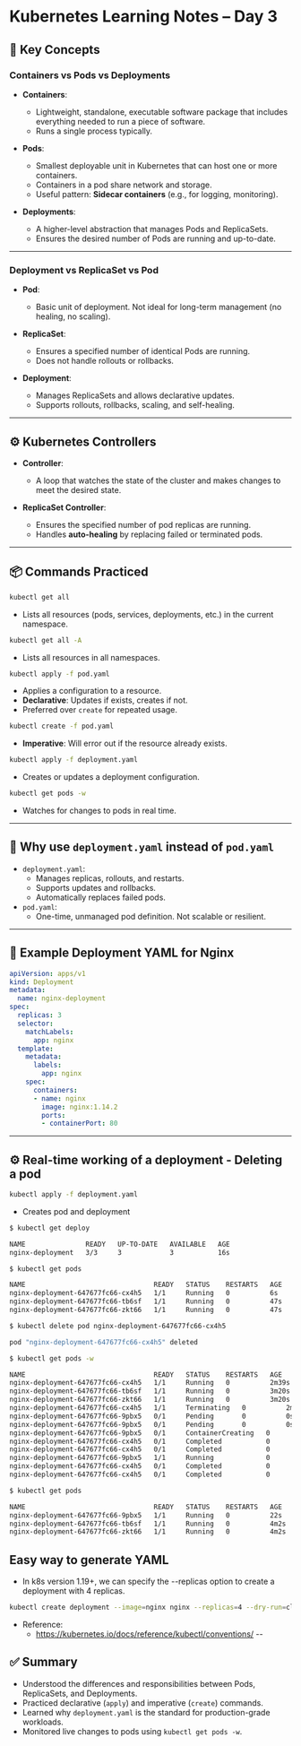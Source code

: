 # Kubernetes Learning Notes – Day 3

## 🧱 Key Concepts

### Containers vs Pods vs Deployments

- **Containers**:
  - Lightweight, standalone, executable software package that includes everything needed to run a piece of software.
  - Runs a single process typically.

- **Pods**:
  - Smallest deployable unit in Kubernetes that can host one or more containers.
  - Containers in a pod share network and storage.
  - Useful pattern: **Sidecar containers** (e.g., for logging, monitoring).

- **Deployments**:
  - A higher-level abstraction that manages Pods and ReplicaSets.
  - Ensures the desired number of Pods are running and up-to-date.

---

### Deployment vs ReplicaSet vs Pod

- **Pod**:
  - Basic unit of deployment. Not ideal for long-term management (no healing, no scaling).

- **ReplicaSet**:
  - Ensures a specified number of identical Pods are running.
  - Does not handle rollouts or rollbacks.

- **Deployment**:
  - Manages ReplicaSets and allows declarative updates.
  - Supports rollouts, rollbacks, scaling, and self-healing.

---

## ⚙️ Kubernetes Controllers

- **Controller**:
  - A loop that watches the state of the cluster and makes changes to meet the desired state.

- **ReplicaSet Controller**:
  - Ensures the specified number of pod replicas are running.
  - Handles **auto-healing** by replacing failed or terminated pods.

---

## 📦 Commands Practiced

```bash
kubectl get all
```
- Lists all resources (pods, services, deployments, etc.) in the current namespace.

```bash
kubectl get all -A
```
- Lists all resources in all namespaces.

```bash
kubectl apply -f pod.yaml
```
- Applies a configuration to a resource. 
- **Declarative**: Updates if exists, creates if not.
- Preferred over `create` for repeated usage.

```bash
kubectl create -f pod.yaml
```
- **Imperative**: Will error out if the resource already exists.

```bash
kubectl apply -f deployment.yaml
```
- Creates or updates a deployment configuration.

```bash
kubectl get pods -w
```
- Watches for changes to pods in real time.

---

## 📁 Why use `deployment.yaml` instead of `pod.yaml`

- `deployment.yaml`:
  - Manages replicas, rollouts, and restarts.
  - Supports updates and rollbacks.
  - Automatically replaces failed pods.
- `pod.yaml`:
  - One-time, unmanaged pod definition. Not scalable or resilient.

---

## 📄 Example Deployment YAML for Nginx

```yaml
apiVersion: apps/v1
kind: Deployment
metadata:
  name: nginx-deployment
spec:
  replicas: 3
  selector:
    matchLabels:
      app: nginx
  template:
    metadata:
      labels:
        app: nginx
    spec:
      containers:
      - name: nginx
        image: nginx:1.14.2
        ports:
        - containerPort: 80
```

---
## ⚙️ Real-time working of a deployment - Deleting a pod

```bash
kubectl apply -f deployment.yaml
```
- Creates pod and deployment
```bash
$ kubectl get deploy

NAME               READY   UP-TO-DATE   AVAILABLE   AGE
nginx-deployment   3/3     3            3           16s

```

```bash
$ kubectl get pods  

NAME                                READY   STATUS    RESTARTS   AGE  
nginx-deployment-647677fc66-cx4h5   1/1     Running   0          6s  
nginx-deployment-647677fc66-tb6sf   1/1     Running   0          47s  
nginx-deployment-647677fc66-zkt66   1/1     Running   0          47s
```

```bash
$ kubectl delete pod nginx-deployment-647677fc66-cx4h5

pod "nginx-deployment-647677fc66-cx4h5" deleted
```

```bash
$ kubectl get pods -w

NAME                                READY   STATUS    RESTARTS   AGE
nginx-deployment-647677fc66-cx4h5   1/1     Running   0          2m39s
nginx-deployment-647677fc66-tb6sf   1/1     Running   0          3m20s
nginx-deployment-647677fc66-zkt66   1/1     Running   0          3m20s
nginx-deployment-647677fc66-cx4h5   1/1     Terminating   0          2m59s
nginx-deployment-647677fc66-9pbx5   0/1     Pending       0          0s
nginx-deployment-647677fc66-9pbx5   0/1     Pending       0          0s
nginx-deployment-647677fc66-9pbx5   0/1     ContainerCreating   0          0s
nginx-deployment-647677fc66-cx4h5   0/1     Completed           0          2m59s
nginx-deployment-647677fc66-cx4h5   0/1     Completed           0          3m
nginx-deployment-647677fc66-9pbx5   1/1     Running             0          1s
nginx-deployment-647677fc66-cx4h5   0/1     Completed           0          3m
nginx-deployment-647677fc66-cx4h5   0/1     Completed           0          3m

```

```bash
$ kubectl get pods

NAME                                READY   STATUS    RESTARTS   AGE
nginx-deployment-647677fc66-9pbx5   1/1     Running   0          22s
nginx-deployment-647677fc66-tb6sf   1/1     Running   0          4m2s
nginx-deployment-647677fc66-zkt66   1/1     Running   0          4m2s

```

## Easy way to generate YAML

- In k8s version 1.19+, we can specify the --replicas option to create a deployment with 4 replicas.
``` bash
kubectl create deployment --image=nginx nginx --replicas=4 --dry-run=client -o yaml > nginx-deployment.yaml
```
- Reference:
	- https://kubernetes.io/docs/reference/kubectl/conventions/
--
## ✅ Summary

- Understood the differences and responsibilities between Pods, ReplicaSets, and Deployments.
- Practiced declarative (`apply`) and imperative (`create`) commands.
- Learned why `deployment.yaml` is the standard for production-grade workloads.
- Monitored live changes to pods using `kubectl get pods -w`.

